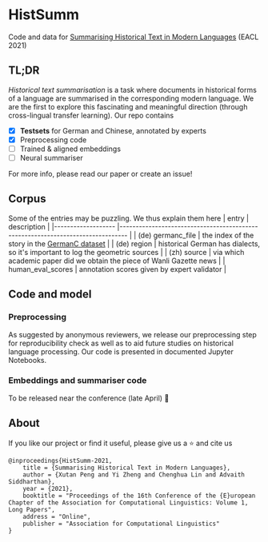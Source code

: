 # HistSumm
Code and data for [Summarising Historical Text in Modern Languages](https://arxiv.org/pdf/2101.10759.pdf) (EACL 2021)

## TL;DR
*Historical text summarisation* is a task where documents in historical forms of a language are summarised in the corresponding modern language. We are the first to explore this fascinating and meaningful direction (through cross-lingual transfer learning). Our repo contains
 - [x] **Testsets** for German and Chinese, annotated by experts
 - [x] Preprocessing code
 - [ ] Trained & aligned embeddings
 - [ ] Neural summariser
 
For more info, please read our paper or create an issue!

## Corpus
Some of the entries may be puzzling. We thus explain them here
| entry             	| description                                                                    	|
|-------------------	|--------------------------------------------------------------------------------	|
| (de) germanc_file 	| the index of the story in the [GermanC dataset](http://hdl.handle.net/20.500.12024/2544)                               	|
| (de) region       	| historical German has dialects, so it's important to log the geometric sources 	|
| (zh) source       	| via which academic paper did we obtain the piece of Wanli Gazette news         	|
| human_eval_scores 	| annotation scores given by expert validator                                    	|


## Code and model
### Preprocessing
As suggested by anonymous reviewers, we release our preprocessing step for reproducibility check as well as to aid future studies on historical language processing. Our code is presented in documented Jupyter Notebooks.

### Embeddings and summariser code
To be released near the conference (late April) :eyes:

## About
If you like our project or find it useful, please give us a :star: and cite us
```
@inproceedings{HistSumm-2021,
    title = {Summarising Historical Text in Modern Languages}, 
    author = {Xutan Peng and Yi Zheng and Chenghua Lin and Advaith Siddharthan},
    year = {2021},
    booktitle = "Proceedings of the 16th Conference of the {E}uropean Chapter of the Association for Computational Linguistics: Volume 1, Long Papers",
    address = "Online",
    publisher = "Association for Computational Linguistics"
}
```
